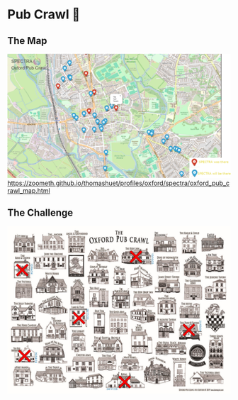 # Pub Crawl 🍺


## The Map

![alt text](image-1.png)
https://zoometh.github.io/thomashuet/profiles/oxford/spectra/oxford_pub_crawl_map.html

## The Challenge

![alt text](image.png)